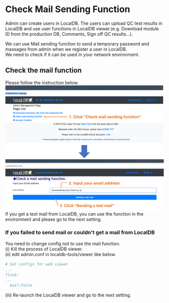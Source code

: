 # Check Mail Sending Function
Admin can create users in LocalDB. The users can upload QC test results in LocalDB and use user functions in LocalDB viewer.(e.g. Download module ID from the production DB, Comments, Sign off QC results...).<br>

We can use Mail sending function to send a temporary password and massages from admin when we register a user in LocalDB.<br>
We need to check if it can be used in your network environment.<br>

## Check the mail function
Please follow the instruction below.<br>
![Check_Mail_In_Viewer](images/check_mail.png)<br>
If you get a test mail from LocalDB, you can use the function in the environment and please go to the next setting.<br>

### If you failed to send mail or couldn't get a mail from LocalDB
You need to change config not to use the mail function.<br>
(i) Kill the process of LocalDB viewer.<br>
(ii) edit admin.conf in localdb-tools/viewer like below.<br>

```yml
# Set configs for web viewer
...
flask:
...
  mail:False
```

(iii) Re-launch the LocalDB viewer and go to the next setting.<br>



